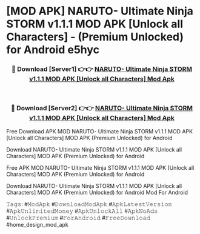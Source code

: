 # [MOD APK] NARUTO- Ultimate Ninja STORM v1.1.1 MOD APK [Unlock all Characters]  - (Premium Unlocked) for Android e5hyc



<div align="center">
<h3>🔴 Download [Server1] 👉👉 <a href="https://momento.my/?title=NARUTO-_Ultimate_Ninja_STORM_v1.1.1_MOD_APK_[Unlock_all_Characters]_">NARUTO- Ultimate Ninja STORM v1.1.1 MOD APK [Unlock all Characters]  Mod Apk</a></h3><br>

<h3>🔴 Download [Server2] 👉👉 <a href="https://momento.my/?title=NARUTO-_Ultimate_Ninja_STORM_v1.1.1_MOD_APK_[Unlock_all_Characters]_">NARUTO- Ultimate Ninja STORM v1.1.1 MOD APK [Unlock all Characters]  Mod Apk</a></h3>
</div>



Free Download APK MOD NARUTO- Ultimate Ninja STORM v1.1.1 MOD APK [Unlock all Characters]  MOD APK (Premium Unlocked) for Android

Download NARUTO- Ultimate Ninja STORM v1.1.1 MOD APK [Unlock all Characters]  MOD APK (Premium Unlocked) for Android

Free APK MOD NARUTO- Ultimate Ninja STORM v1.1.1 MOD APK [Unlock all Characters]  MOD APK (Premium Unlocked) for Android

Download NARUTO- Ultimate Ninja STORM v1.1.1 MOD APK [Unlock all Characters]  MOD APK (Premium Unlocked) for Android Mod For Android

𝚃𝚊𝚐𝚜: #𝙼𝚘𝚍𝙰𝚙𝚔 #𝙳𝚘𝚠𝚗𝚕𝚘𝚊𝚍𝙼𝚘𝚍𝙰𝚙𝚔 #𝙰𝚙𝚔𝙻𝚊𝚝𝚎𝚜𝚝𝚅𝚎𝚛𝚜𝚒𝚘𝚗 #𝙰𝚙𝚔𝚄𝚗𝚕𝚒𝚖𝚒𝚝𝚎𝚍𝙼𝚘𝚗𝚎𝚢 #𝙰𝚙𝚔𝚄𝚗𝚕𝚘𝚌𝚔𝙰𝚕𝚕 #𝙰𝚙𝚔𝙽𝚘𝙰𝚍𝚜 #𝚄𝚗𝚕𝚘𝚌𝚔𝙿𝚛𝚎𝚖𝚒𝚞𝚖 #𝙵𝚘𝚛𝙰𝚗𝚍𝚛𝚘𝚒𝚍 #𝙵𝚛𝚎𝚎𝙳𝚘𝚠𝚗𝚕𝚘𝚊𝚍 #home_design_mod_apk
